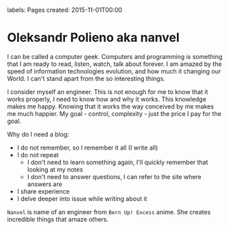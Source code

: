 labels: Pages
created: 2015-11-01T00:00

# Oleksandr Polieno aka nanvel

I can be called a computer geek. Computers and programming is something that I am ready to read, listen, watch, talk about forever. I am amazed by the speed of information technologies evolution, and how much it changing our World. I can't stand apart from the so interesting things.

I consider myself an engineer. This is not enough for me to know that it works properly, I need to know how and why it works. This knowledge makes me happy. Knowing that it works the way conceived by me makes me much happier. My goal - control, complexity - just the price I pay for the goal.

Why do I need a blog:

- I do not remember, so I remember it all (I write all)
- I do not repeat
    - I don't need to learn something again, I'll quickly remember that looking at my notes
    - I don't need to answer questions, I can refer to the site where answers are
- I share experience
- I delve deeper into issue while writing about it

```Nanvel``` is name of an engineer from ```Bern Up! Excess``` anime. She creates incredible things that amaze others.
